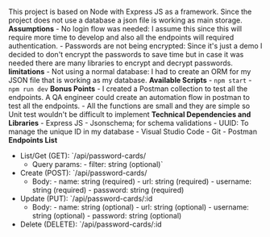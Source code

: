 This project is based on Node with Express JS as a framework. Since the project does not use a database a json file is working as main storage.
**Assumptions**
	- No login flow was needed: I assume this since this will require more time to develop and also all the endpoints will required authentication.
	- Passwords are not being encrypted: Since it's just a demo I decided to don't encrypt the passwords to save time but in case it was needed there are many libraries to encrypt and decrypt passwords.
**limitations**
	- Not using a normal database: I had to create an ORM for my JSON file that is working as my database.
**Available Scripts**
	 - `npm start`
	 - `npm run dev`
**Bonus Points**
	- I created a Postman collection to test all the endpoints. A QA engineer could create an automation flow in postman to test all the endpoints.
	- All the functions are small and they are simple so Unit test wouldn't be difficult to implement
**Technical Dependencies and Libraries**
	- Express JS
	- Jsonschema; for schema validations
	- UUID: To manage the unique ID in my database
	- Visual Studio Code
	- Git
	- Postman
**Endpoints List**
 - List/Get (GET): `/api/password-cards/
	 - Query params:
			 - filter: string (optional)`
 - Create (POST): `/api/password-cards/
	 - Body:
			 - name: string (required)
			 - url: string (required)
			 - username: string (required)
			 - password: string (required)
 - Update (PUT): `/api/password-cards/:id
	 - Body:
			 - name: string (optional)
			 - url: string (optional)
			 - username: string (optional)
			 - password: string (optional)
 - Delete (DELETE): `/api/password-cards/:id
